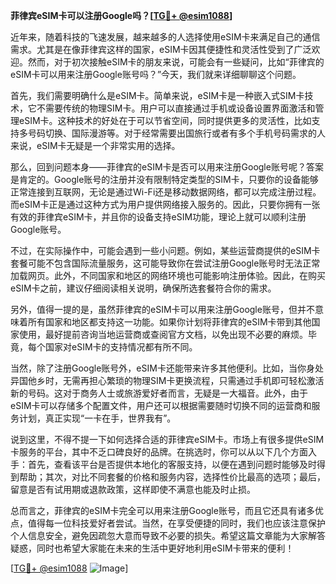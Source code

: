 **菲律宾eSIM卡可以注册Google吗？[[TG💪+ @esim1088](https://t.me/s/esim1088)]**

近年来，随着科技的飞速发展，越来越多的人选择使用eSIM卡来满足自己的通信需求。尤其是在像菲律宾这样的国家，eSIM卡因其便捷性和灵活性受到了广泛欢迎。然而，对于初次接触eSIM卡的朋友来说，可能会有一些疑问，比如“菲律宾的eSIM卡可以用来注册Google账号吗？”今天，我们就来详细聊聊这个问题。

首先，我们需要明确什么是eSIM卡。简单来说，eSIM卡是一种嵌入式SIM卡技术，它不需要传统的物理SIM卡。用户可以直接通过手机或设备设置界面激活和管理eSIM卡。这种技术的好处在于可以节省空间，同时提供更多的灵活性，比如支持多号码切换、国际漫游等。对于经常需要出国旅行或者有多个手机号码需求的人来说，eSIM卡无疑是一个非常实用的选择。

那么，回到问题本身——菲律宾的eSIM卡是否可以用来注册Google账号呢？答案是肯定的。Google账号的注册并没有限制特定类型的SIM卡，只要你的设备能够正常连接到互联网，无论是通过Wi-Fi还是移动数据网络，都可以完成注册过程。而eSIM卡正是通过这种方式为用户提供网络接入服务的。因此，只要你拥有一张有效的菲律宾eSIM卡，并且你的设备支持eSIM功能，理论上就可以顺利注册Google账号。

不过，在实际操作中，可能会遇到一些小问题。例如，某些运营商提供的eSIM卡套餐可能不包含国际流量服务，这可能导致你在尝试注册Google账号时无法正常加载网页。此外，不同国家和地区的网络环境也可能影响注册体验。因此，在购买eSIM卡之前，建议仔细阅读相关说明，确保所选套餐符合你的需求。

另外，值得一提的是，虽然菲律宾的eSIM卡可以用来注册Google账号，但并不意味着所有国家和地区都支持这一功能。如果你计划将菲律宾的eSIM卡带到其他国家使用，最好提前咨询当地运营商或查阅官方文档，以免出现不必要的麻烦。毕竟，每个国家对eSIM卡的支持情况都有所不同。

当然，除了注册Google账号外，eSIM卡还能带来许多其他便利。比如，当你身处异国他乡时，无需再担心繁琐的物理SIM卡更换流程，只需通过手机即可轻松激活新的号码。这对于商务人士或旅游爱好者而言，无疑是一大福音。此外，由于eSIM卡可以存储多个配置文件，用户还可以根据需要随时切换不同的运营商和服务计划，真正实现“一卡在手，世界我有”。

说到这里，不得不提一下如何选择合适的菲律宾eSIM卡。市场上有很多提供eSIM卡服务的平台，其中不乏口碑良好的品牌。在挑选时，你可以从以下几个方面入手：首先，查看该平台是否提供本地化的客服支持，以便在遇到问题时能够及时得到帮助；其次，对比不同套餐的价格和服务内容，选择性价比最高的选项；最后，留意是否有试用期或退款政策，这样即使不满意也能及时止损。

总而言之，菲律宾的eSIM卡完全可以用来注册Google账号，而且它还具有诸多优点，值得每一位科技爱好者尝试。当然，在享受便捷的同时，我们也应该注意保护个人信息安全，避免因疏忽大意而导致不必要的损失。希望这篇文章能为大家解答疑惑，同时也希望大家能在未来的生活中更好地利用eSIM卡带来的便利！

[[TG💪+ @esim1088](https://t.me/s/esim1088) ![Image](https://i.postimg.cc/4NQfJmqS/Snipaste-2025-05-13-00-14-12.png)]